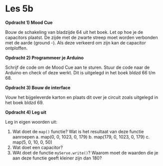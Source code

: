 # Les 5b

**Opdracht 1) Mood Cue**

Bouw de schakeling van bladzijde 64 uit het boek. Let op hoe je de capacitors plaatst. De zijde met de zwarte streep moet worden verbonden met de aarde (ground -).
Als deze verkeerd om zijn kan de capacitor ontploffen.

**Opdracht 2) Programmeer je Arduino**

Schrijf de code om de Mood Cue aan te sturen. Stuur de code naar de Arduino en check of deze werkt. Dit is uitgelegd in het boek bldzd 66 t/m 68.

**Opdracht 3) Bouw de interface**

Vouw het bijgeleverde karton en plaats dit over je circuit zoals uitgelegd in het boek bldzd 69.

**Opdracht 4) Leg uit**

Leg in eigen woorden uit:
1. Wat doet de `map()` functie? Wat is het resultaat van deze functie aanroepen
    a. map(0, 0, 1023, 0, 179)
	b. map(179, 0, 1023, 0, 179)
	c. map(5, 0, 10, 0, 50)
2. Wat doet een capacitor?
3. WAt doet de functie `myServe.write()`? Waarom moet de waarden die je aan deze functie geeft kleiner zijn dan 180?

